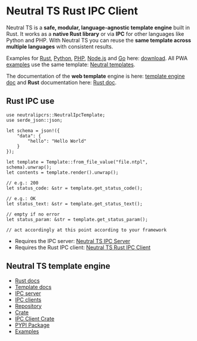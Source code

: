 
Neutral TS Rust IPC Client
==========================

Neutral TS is a **safe, modular, language-agnostic template engine** built in Rust. It works as a **native Rust library** or via **IPC** for other languages like Python and PHP. With Neutral TS you can reuse the **same template across multiple languages** with consistent results.

Examples for [Rust](https://github.com/FranBarInstance/neutralts-docs/tree/master/examples/rust), [Python](https://github.com/FranBarInstance/neutralts-docs/tree/master/examples/python), [PHP](https://github.com/FranBarInstance/neutralts-docs/tree/master/examples/php), [Node.js](https://github.com/FranBarInstance/neutralts-docs/tree/master/examples/node) and [Go](https://github.com/FranBarInstance/neutralts-docs/tree/master/examples/go) here: [download](https://github.com/FranBarInstance/neutralts-docs/releases). All PWA [examples](https://github.com/FranBarInstance/neutralts-docs/tree/master/examples) use the same template: [Neutral templates](https://github.com/FranBarInstance/neutralts-docs/tree/master/examples/neutral).

The documentation of the **web template** engine is here: [template engine doc](https://franbarinstance.github.io/neutralts-docs/docs/neutralts/doc/) and **Rust** documentation here: [Rust doc](https://docs.rs/neutralts/latest/neutralts/).

Rust IPC use
------------

```
use neutralipcrs::NeutralIpcTemplate;
use serde_json::json;

let schema = json!({
    "data": {
        "hello": "Hello World"
    }
});

let template = Template::from_file_value("file.ntpl", schema).unwrap();
let contents = template.render().unwrap();

// e.g.: 200
let status_code: &str = template.get_status_code();

// e.g.: OK
let status_text: &str = template.get_status_text();

// empty if no error
let status_param: &str = template.get_status_param();

// act accordingly at this point according to your framework
```

- Requires the IPC server: [Neutral TS IPC Server](https://github.com/FranBarInstance/neutral-ipc/releases)
- Requires the Rust IPC client: [Neutral TS Rust IPC Client](https://crates.io/crates/neutralipcrs)


Neutral TS template engine
--------------------------

- [Rust docs](https://docs.rs/neutralts/latest/neutralts/)
- [Template docs](https://franbarinstance.github.io/neutralts-docs/docs/neutralts/doc/)
- [IPC server](https://github.com/FranBarInstance/neutral-ipc/releases)
- [IPC clients](https://github.com/FranBarInstance/neutral-ipc/tree/master/clients)
- [Repository](https://github.com/FranBarInstance/neutralts)
- [Crate](https://crates.io/crates/neutralts)
- [IPC Client Crate](https://crates.io/crates/neutralipcrs)
- [PYPI Package](https://pypi.org/project/neutraltemplate/)
- [Examples](https://github.com/FranBarInstance/neutralts-docs/tree/master/examples)
